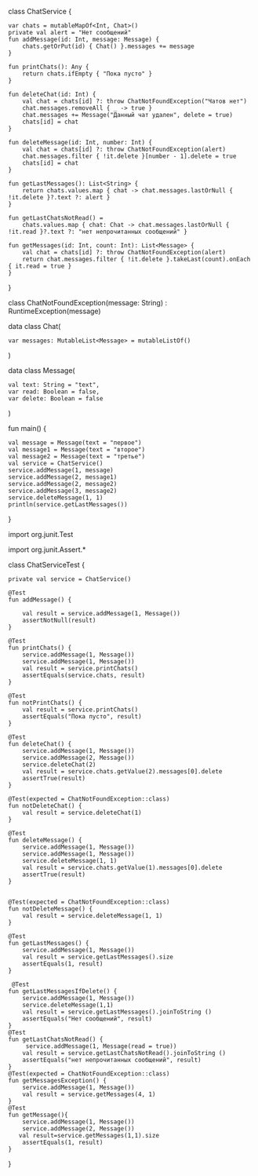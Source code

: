 class ChatService {

    var chats = mutableMapOf<Int, Chat>()
    private val alert = "Нет сообщений"
    fun addMessage(id: Int, message: Message) {
        chats.getOrPut(id) { Chat() }.messages += message
    }

    fun printChats(): Any {
        return chats.ifEmpty { "Пока пусто" }
    }

    fun deleteChat(id: Int) {
        val chat = chats[id] ?: throw ChatNotFoundException("Чатов нет")
        chat.messages.removeAll { _ -> true }
        chat.messages += Message("Данный чат удален", delete = true)
        chats[id] = chat
    }

    fun deleteMessage(id: Int, number: Int) {
        val chat = chats[id] ?: throw ChatNotFoundException(alert)
        chat.messages.filter { !it.delete }[number - 1].delete = true
        chats[id] = chat
    }

    fun getLastMessages(): List<String> {
        return chats.values.map { chat -> chat.messages.lastOrNull { !it.delete }?.text ?: alert }
    }

    fun getLastChatsNotRead() =
        chats.values.map { chat: Chat -> chat.messages.lastOrNull { !it.read }?.text ?: "нет непрочитанных сообщений" }

    fun getMessages(id: Int, count: Int): List<Message> {
        val chat = chats[id] ?: throw ChatNotFoundException(alert)
        return chat.messages.filter { !it.delete }.takeLast(count).onEach { it.read = true }
    }


}

class ChatNotFoundException(message: String) : RuntimeException(message)

data class Chat(

    var messages: MutableList<Message> = mutableListOf()
)

data class Message(

    val text: String = "text",
    var read: Boolean = false,
    var delete: Boolean = false
)

fun main() {

    val message = Message(text = "первое")
    val message1 = Message(text = "второе")
    val message2 = Message(text = "третье")
    val service = ChatService()
    service.addMessage(1, message)
    service.addMessage(2, message1)
    service.addMessage(2, message2)
    service.addMessage(3, message2)
    service.deleteMessage(1, 1)
    println(service.getLastMessages())
}


import org.junit.Test

import org.junit.Assert.*

class ChatServiceTest {

    private val service = ChatService()

    @Test
    fun addMessage() {

        val result = service.addMessage(1, Message())
        assertNotNull(result)
    }

    @Test
    fun printChats() {
        service.addMessage(1, Message())
        service.addMessage(1, Message())
        val result = service.printChats()
        assertEquals(service.chats, result)
    }

    @Test
    fun notPrintChats() {
        val result = service.printChats()
        assertEquals("Пока пусто", result)
    }

    @Test
    fun deleteChat() {
        service.addMessage(1, Message())
        service.addMessage(2, Message())
        service.deleteChat(2)
        val result = service.chats.getValue(2).messages[0].delete
        assertTrue(result)
    }

    @Test(expected = ChatNotFoundException::class)
    fun notDeleteChat() {
        val result = service.deleteChat(1)
    }

    @Test
    fun deleteMessage() {
        service.addMessage(1, Message())
        service.addMessage(1, Message())
        service.deleteMessage(1, 1)
        val result = service.chats.getValue(1).messages[0].delete
        assertTrue(result)
    }


    @Test(expected = ChatNotFoundException::class)
    fun notDeleteMessage() {
        val result = service.deleteMessage(1, 1)
    }

    @Test
    fun getLastMessages() {
        service.addMessage(1, Message())
        val result = service.getLastMessages().size
        assertEquals(1, result)
    }

     @Test
    fun getLastMessagesIfDelete() {
        service.addMessage(1, Message())
        service.deleteMessage(1,1)
        val result = service.getLastMessages().joinToString ()
        assertEquals("Нет сообщений", result)
    }
    @Test
    fun getLastChatsNotRead() {
         service.addMessage(1, Message(read = true))
        val result = service.getLastChatsNotRead().joinToString ()
        assertEquals("нет непрочитанных сообщений", result)
    }
    @Test(expected = ChatNotFoundException::class)
    fun getMessagesException() {
        service.addMessage(1, Message())
        val result = service.getMessages(4, 1)
    }
    @Test
    fun getMessage(){
        service.addMessage(1, Message())
        service.addMessage(2, Message())
       val result=service.getMessages(1,1).size
        assertEquals(1, result)
    }
}


